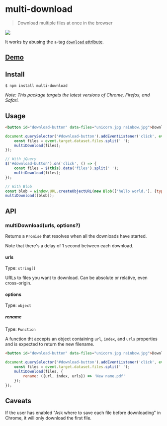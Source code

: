# multi-download

> Download multiple files at once in the browser

![](screenshot.gif)

It works by abusing the `a`-tag [`download` attribute](https://developer.mozilla.org/en-US/docs/Web/HTML/Element/a#attr-download).


## [Demo](http://sindresorhus.com/multi-download)


## Install

```
$ npm install multi-download
```

*Note: This package targets the latest versions of Chrome, Firefox, and Safari.*


## Usage

```html
<button id="download-button" data-files="unicorn.jpg rainbow.jpg">Download</button>
```

```js
document.querySelector('#download-button').addEventListener('click', event => {
	const files = event.target.dataset.files.split(' ');
	multiDownload(files);
});
```

```js
// With jQuery
$('#download-button').on('click', () => {
	const files = $(this).data('files').split(' ');
	multiDownload(files);
});
```

```js
// With Blob
const blob = window.URL.createObjectURL(new Blob(['hello world.'], {type: 'text/plain'}));
multiDownload([blob]);
```

## API

### multiDownload(urls, options?)

Returns a `Promise` that resolves when all the downloads have started.

Note that there's a delay of 1 second between each download.

#### urls

Type: `string[]`

URLs to files you want to download. Can be absolute or relative, even cross-origin.

#### options

Type: `object`

##### rename

Type: `Function`

A function tht accepts an object containing `url`, `index`, and `urls` properties and is expected to return the new filename.

```html
<button id="download-button" data-files="unicorn.jpg rainbow.jpg">Download</button>
```

```js
document.querySelector('#download-button').addEventListener('click', event => {
	const files = event.target.dataset.files.split(' ');
	multiDownload(files, {
		rename: ({url, index, urls}) => 'New name.pdf'
	});
});
```


## Caveats

If the user has enabled "Ask where to save each file before downloading" in Chrome, it will only download the first file.
